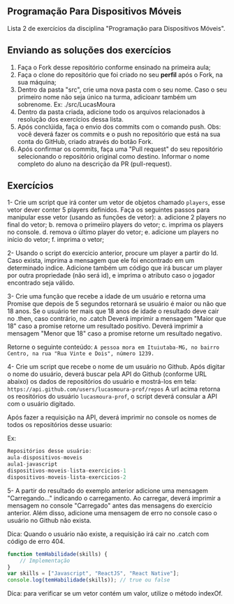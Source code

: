 ## Programação Para Dispositivos Móveis

Lista 2 de exercícios da disciplina "Programação para Dispositivos Móveis".


## Enviando as soluções dos exercícios

1. Faça o Fork desse repositório conforme ensinado na primeira aula;
2. Faça o clone do repositório que foi criado no seu **perfil** após o Fork, na sua máquina;
3. Dentro da pasta "src", crie uma nova pasta com o seu nome. Caso o seu primeiro nome não seja único na turma, adicioanr também um sobrenome. Ex: ./src/LucasMoura
4. Dentro da pasta criada,  adicione todo os arquivos relacionados à resolução dos exercícios dessa lista.
5. Após conclúida, faça o envio dos commits com o comando push. Obs: você deverá fazer os commits e o push no repositório que está na sua conta do GitHub, criado através do botão Fork.
6. Após confirmar os commits, faça uma "Pull request" do seu repositório selecionando o repositório original como destino. Informar o nome completo do aluno na descrição da PR (pull-request).

## Exercícios

1- Crie um script que irá conter um vetor de objetos chamado `players`, esse vetor dever conter 5 players definidos. Faça os seguintes passos para manipular esse vetor (usando as funções de vetor):
a. adicione 2 players no final do vetor;
b. remova o primeiiro players do vetor;
c. imprima os players no console.
d. remova o último player do vetor;
e. adicione um players no início do vetor;
f. imprima o vetor;  

2- Usando o script do exercicio anterior, procure um player a partir do Id. Caso exista, imprima a mensagem que ele foi encontrado em um determinado indice. Adicione também um código que irá buscar um player por outra propriedade (não será id), e imprima o atributo caso o jogador encontrado seja válido. 


3- Crie uma função que recebe a idade de um usuário e retorna uma Promise que depois de 5
segundos retornará se usuário é maior ou não que 18 anos. Se o usuário ter mais que 18 anos de
idade o resultado deve cair no .then, caso contrário, no .catch
Deverá imprimir a mensagem "Maior que 18" caso a promise retorne um resultado positivo.
Deverá imprimir a mensagem "Menor que 18" caso a promise retorne um resultado negativo.

Retorne o seguinte conteúdo:
`A pessoa mora em Ituiutaba-MG, no bairro Centro, na rua "Rua Vinte e Dois", número 1239.`

4- Crie um script que recebe o nome de um usuário no Github. Após digitar o
nome do usuário, deverá buscar pela API do Github (conforme URL abaixo) os dados de repositórios do usuário e mostrá-los em tela:
`https://api.github.com/users/lucasmoura-prof/repos`
A url acima retorna os reositórios do usuário `lucasmoura-prof`, o script deverá consular a API com o usuário digitado.

Após fazer a requisição na API, deverá imprimir no console os nomes de todos os repositórios desse usuario:

Ex:

```javascript
Repositórios desse usuário:
aula-dispositivos-moveis
aula1-javascript
dispositivos-moveis-lista-exercicios-1
dispositivos-moveis-lista-exercicios-2
```

5- A partir do resultado do exemplo anterior adicione uma mensagem "Carregando..." indicando o carregamento. Ao carregar, deverá imprimir a mensagem no console "Carregado" antes das mensagens do exercício anterior.
Além disso, adicione uma mensagem de erro no console caso o usuário no Github não exista.

Dica: Quando o usuário não existe, a requisição irá cair no .catch com código de erro 404.

```javascript
function temHabilidade(skills) {
	// Implementação
}
var skills = ["Javascript", "ReactJS", "React Native"];
console.log(temHabilidade(skills)); // true ou false
```
Dica: para verificar se um vetor contém um valor, utilize o método indexOf.

